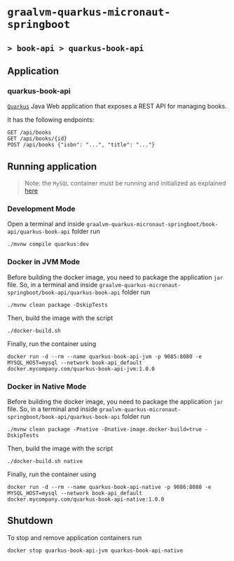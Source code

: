 # `graalvm-quarkus-micronaut-springboot`
## `> book-api > quarkus-book-api`

## Application

### quarkus-book-api

[`Quarkus`](https://quarkus.io/) Java Web application that exposes a REST API for managing books.
                                 
It has the following endpoints:
```
GET /api/books
GET /api/books/{id}
POST /api/books {"isbn": "...", "title": "..."}
```

## Running application

> Note: the `MySQL` container must be running and initialized as explained [here]()

### Development Mode

Open a terminal and inside `graalvm-quarkus-micronaut-springboot/book-api/quarkus-book-api` folder run
```
./mvnw compile quarkus:dev
```

### Docker in JVM Mode

Before building the docker image, you need to package the application `jar` file. So, in a terminal and inside
`graalvm-quarkus-micronaut-springboot/book-api/quarkus-book-api` folder run
```
./mvnw clean package -DskipTests
```

Then, build the image with the script
```
./docker-build.sh
```

Finally, run the container using
```
docker run -d --rm --name quarkus-book-api-jvm -p 9085:8080 -e MYSQL_HOST=mysql --network book-api_default docker.mycompany.com/quarkus-book-api-jvm:1.0.0
```

### Docker in Native Mode

Before building the docker image, you need to package the application `jar` file. So, in a terminal and inside
`graalvm-quarkus-micronaut-springboot/book-api/quarkus-book-api` folder run
```
./mvnw clean package -Pnative -Dnative-image.docker-build=true -DskipTests
```

Then, build the image with the script
```
./docker-build.sh native
```

Finally, run the container using
```
docker run -d --rm --name quarkus-book-api-native -p 9086:8080 -e MYSQL_HOST=mysql --network book-api_default docker.mycompany.com/quarkus-book-api-native:1.0.0
```

## Shutdown

To stop and remove application containers run
```
docker stop quarkus-book-api-jvm quarkus-book-api-native
```
